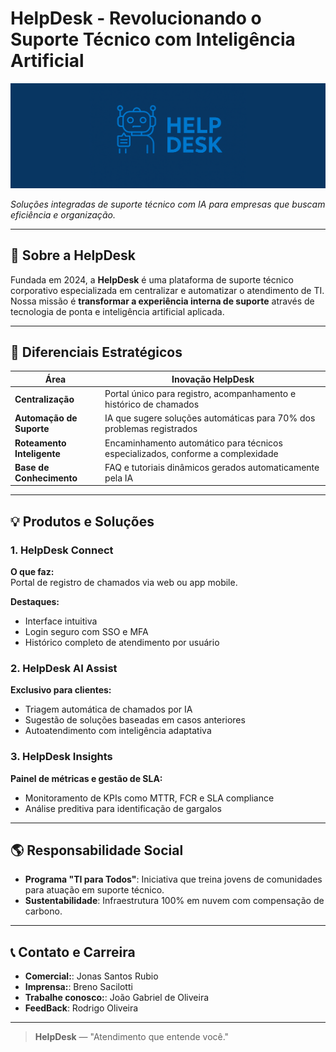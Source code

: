 # HelpDesk - Revolucionando o Suporte Técnico com Inteligência Artificial

![BannerHelp](Header.png)

_Soluções integradas de suporte técnico com IA para empresas que buscam eficiência e organização._

---

## 📌 Sobre a HelpDesk

Fundada em 2024, a **HelpDesk** é uma plataforma de suporte técnico corporativo especializada em centralizar e automatizar o atendimento de TI. Nossa missão é **transformar a experiência interna de suporte** através de tecnologia de ponta e inteligência artificial aplicada.

---


## 🚀 Diferenciais Estratégicos

| Área                       | Inovação HelpDesk                                                               |
| -------------------------- | ------------------------------------------------------------------------------- |
| **Centralização**          | Portal único para registro, acompanhamento e histórico de chamados              |
| **Automação de Suporte**   | IA que sugere soluções automáticas para 70% dos problemas registrados           |
| **Roteamento Inteligente** | Encaminhamento automático para técnicos especializados, conforme a complexidade |
| **Base de Conhecimento**   | FAQ e tutoriais dinâmicos gerados automaticamente pela IA                       |

---

## 💡 Produtos e Soluções

### 1. HelpDesk Connect
**O que faz:**  
Portal de registro de chamados via web ou app mobile.

**Destaques:**
- Interface intuitiva
- Login seguro com SSO e MFA
- Histórico completo de atendimento por usuário

### 2. HelpDesk AI Assist
**Exclusivo para clientes:**
- Triagem automática de chamados por IA
- Sugestão de soluções baseadas em casos anteriores
- Autoatendimento com inteligência adaptativa

### 3. HelpDesk Insights
**Painel de métricas e gestão de SLA:**
- Monitoramento de KPIs como MTTR, FCR e SLA compliance
- Análise preditiva para identificação de gargalos

---

## 🌎 Responsabilidade Social

- **Programa "TI para Todos"**: Iniciativa que treina jovens de comunidades para atuação em suporte técnico.
- **Sustentabilidade**: Infraestrutura 100% em nuvem com compensação de carbono.

---

## 📞 Contato e Carreira

- **Comercial:**: Jonas Santos Rubio  
- **Imprensa:**: Breno Sacilotti  
- **Trabalhe conosco:**: João Gabriel de Oliveira 
- **FeedBack**: Rodrigo Oliveira
---

> **HelpDesk** — "Atendimento que entende você."

